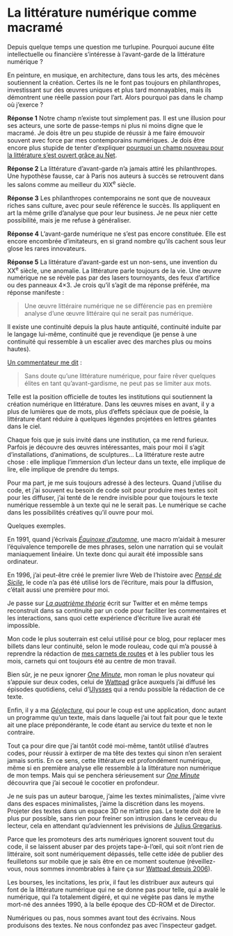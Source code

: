 # La littérature numérique comme macramé

Depuis quelque temps une question me turlupine. Pourquoi aucune élite intellectuelle ou financière s’intéresse à l’avant-garde de la littérature numérique ?<span id="more-45934"></span>

En peinture, en musique, en architecture, dans tous les arts, des mécènes soutiennent la création. Certes ils ne le font pas toujours en philanthropes, investissant sur des œuvres uniques et plus tard monnayables, mais ils démontrent une réelle passion pour l’art. Alors pourquoi pas dans le champ où j’exerce ?

**Réponse 1** Notre champ n’existe tout simplement pas. Il est une illusion pour ses acteurs, une sorte de passe-temps ni plus ni moins digne que le macramé. Je dois être un peu stupide de réussir à me faire émouvoir souvent avec force par mes contemporains numériques. Je dois être encore plus stupide de tenter d’expliquer [pourquoi un champ nouveau pour la littérature s’est ouvert grâce au Net](https://tcrouzet.com/2017/11/21/pourquoi-ecrire-en-ligne/).

**Réponse 2** La littérature d’avant-garde n’a jamais attiré les philanthropes. Une hypothèse fausse, car à Paris nos auteurs à succès se retrouvent dans les salons comme au meilleur du XIX<sup>e</sup> siècle.

**Réponse 3** Les philanthropes contemporains ne sont que de nouveaux riches sans culture, avec pour seule référence le succès. Ils appliquent en art la même grille d’analyse que pour leur business. Je ne peux nier cette possibilité, mais je me refuse à généraliser.

**Réponse 4** L’avant-garde numérique ne s’est pas encore constituée. Elle est encore encombrée d’imitateurs, en si grand nombre qu’ils cachent sous leur glose les rares innovateurs.

**Réponse 5** La littérature d’avant-garde est un non-sens, une invention du XX<sup>e</sup> siècle, une anomalie. La littérature parle toujours de la vie. Une œuvre numérique ne se révèle pas par des lasers tournoyants, des feux d’artifice ou des panneaux 4×3. Je crois qu’il s’agit de ma réponse préférée, ma réponse manifeste :

> Une œuvre littéraire numérique ne se différencie pas en première analyse d’une œuvre littéraire qui ne serait pas numérique.

Il existe une continuité depuis la plus haute antiquité, continuité induite par le langage lui-même, continuité que je revendique (je pense à une continuité qui ressemble à un escalier avec des marches plus ou moins hautes).

[Un commentateur me dit](https://tcrouzet.com/2017/11/21/pourquoi-ecrire-en-ligne/#comment-184408) :

> Sans doute qu’une littérature numérique, pour faire rêver quelques élites en tant qu’avant-gardisme, ne peut pas se limiter aux mots.

Telle est la position officielle de toutes les institutions qui soutiennent la création numérique en littérature. Dans les œuvres mises en avant, il y a plus de lumières que de mots, plus d’effets spéciaux que de poésie, la littérature étant réduire à quelques légendes projetées en lettres géantes dans le ciel.

Chaque fois que je suis invité dans une institution, ça me rend furieux. Parfois je découvre des œuvres intéressantes, mais pour moi il s’agit d’installations, d’animations, de sculptures… La littérature reste autre chose : elle implique l’immersion d’un lecteur dans un texte, elle implique de lire, elle implique de prendre du temps.

Pour ma part, je me suis toujours adressé à des lecteurs. Quand j’utilise du code, et j’ai souvent eu besoin de code soit pour produire mes textes soit pour les diffuser, j’ai tenté de le rendre invisible pour que toujours le texte numérique ressemble à un texte qui ne le serait pas. Le numérique se cache dans les possibilités créatives qu’il ouvre pour moi.

Quelques exemples.

En 1991, quand j’écrivais [*Équinoxe d’automne*](https://tcrouzet.com/equinoxe-automne/), une macro m’aidait à mesurer l’équivalence temporelle de mes phrases, selon une narration qui se voulait maniaquement linéaire. Un texte donc qui aurait été impossible sans ordinateur.

En 1996, j’ai peut-être créé le premier livre Web de l’histoire avec [*Pensé de Sicile*](https://lab.tcrouzet.com/sicile1996/), le code n’a pas été utilisé lors de l’écriture, mais pour la diffusion, c’était aussi une première pour moi.

Je passe sur [*La quatrième théorie*](https://tcrouzet.com/la-quatrieme-theorie/) écrit sur Twitter et en même temps reconstruit dans sa continuité par un code pour faciliter les commentaires et les interactions, sans quoi cette expérience d’écriture live aurait été impossible.

Mon code le plus souterrain est celui utilisé pour ce blog, pour replacer mes billets dans leur continuité, selon le mode rouleau, code qui m’a poussé à reprendre la rédaction de [mes carnets de routes](https://tcrouzet.com/tag/carnet-de-route/?serial=1) et à les publier tous les mois, carnets qui ont toujours été au centre de mon travail.

Bien sûr, je ne peux ignorer [*One Minute*](https://tcrouzet.com/une-minute/), mon roman le plus novateur qui s’appuie sur deux codes, celui de [Wattpad](https://www.wattpad.com/story/94764571) grâce auxquels j’ai diffusé les épisodes quotidiens, celui d’[Ulysses](https://tcrouzet.com/tag/ulysses/) qui a rendu possible la rédaction de ce texte.

Enfin, il y a ma [*Géolecture*](https://tcrouzet.com/geolecture/), qui pour le coup est une application, donc autant un programme qu’un texte, mais dans laquelle j’ai tout fait pour que le texte ait une place prépondérante, le code étant au service du texte et non le contraire.

Tout ça pour dire que j’ai tantôt codé moi-même, tantôt utilisé d’autres codes, pour réussir à extirper de ma tête des textes qui sinon n’en seraient jamais sortis. En ce sens, cette littérature est profondément numérique, même si en première analyse elle ressemble à la littérature non numérique de mon temps. Mais qui se penchera sérieusement sur [*One Minute*](https://tcrouzet.com/une-minute/) découvrira que j’ai secoué le cocotier en profondeur.

Je ne suis pas un auteur baroque, j’aime les textes minimalistes, j’aime vivre dans des espaces minimalistes, j’aime la discrétion dans les moyens. Projeter des textes dans un espace 3D ne m’attire pas. Le texte doit être le plus pur possible, sans rien pour freiner son intrusion dans le cerveau du lecteur, cela en attendant qu’adviennent les prévisions de [Julius Gregarius](https://tcrouzet.com/2017/10/17/julius-gregarius/).

Parce que les promoteurs des arts numériques ignorent souvent tout du code, il se laissent abuser par des projets tape-à-l’œil, qui soit n’ont rien de littéraire, soit sont numériquement dépassés, telle cette idée de publier des feuilletons sur mobile que je sais être en ce moment soutenue (réveillez-vous, nous sommes innombrables à faire ça sur [Wattpad depuis 2006](https://fr.wikipedia.org/wiki/Wattpad)).

Les bourses, les incitations, les prix, il faut les distribuer aux auteurs qui font de la littérature numérique qui ne se donne pas pour telle, qui a avalé le numérique, qui l’a totalement digéré, et qui ne végète pas dans le mythe mort-né des années 1990, à la belle époque des CD-ROM et de Director.

Numériques ou pas, nous sommes avant tout des écrivains. Nous produisons des textes. Ne nous confondez pas avec l’inspecteur gadget.